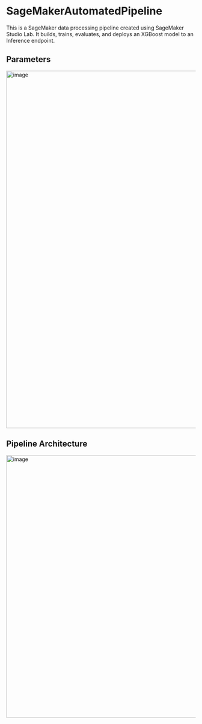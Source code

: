 # SageMakerAutomatedPipeline

This is a SageMaker data processing pipeline created using SageMaker Studio Lab. It builds, trains, evaluates, and deploys an XGBoost model to an Inference endpoint.


## Parameters
<img width="950" alt="image" src="https://user-images.githubusercontent.com/25942291/211713868-8bccef76-df5f-4d3a-94c5-6abc06dd5687.png">

## Pipeline Architecture
<img width="698" alt="image" src="https://user-images.githubusercontent.com/25942291/211713950-af235082-fa1a-483c-a3c6-d2da4b993fb6.png">
